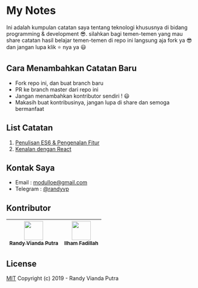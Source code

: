 # My Notes

Ini adalah kumpulan catatan saya tentang teknologi khususnya di bidang
programming & development 😎. silahkan bagi temen-temen yang mau share catatan
hasil belajar temen-temen di repo ini langsung aja fork ya 😎dan jangan lupa
klik ⭐️ nya ya 😃

## Cara Menambahkan Catatan Baru

- Fork repo ini, dan buat branch baru
- PR ke branch master dari repo ini
- Jangan menambahkan kontributor sendiri ! 😃
- Makasih buat kontribusinya, jangan lupa di share dan semoga bermanfaat

## List Catatan

1. [Penulisan ES6 & Pengenalan Fitur](https://github.com/randyviandaputra/my-notes/blob/master/penulisan-es6-dan-pengenalan-fitur.md)
2. [Kenalan dengan React](https://github.com/randyviandaputra/my-notes/blob/master/kenalan-dengan-react.md)

## Kontak Saya

- Email : modulloe@gmail.com
- Telegram : [@randyvp](https://t.me/randyvp)

## Kontributor

| [<img src="https://avatars1.githubusercontent.com/u/12962273?s=460&v=4" width="50px;"/><br /><sub><b>Randy Vianda Putra</b></sub>](https://github.com/randyviandaputra) | [<img src="https://avatars1.githubusercontent.com/u/12992413?s=460&v=4" width="50px;"/><br /><sub><b>Ilham Fadillah</b></sub>](https://github.com/positiveneutron) |
| :---------------------------------------------------------------------------------------------------------------------------------------------------------------------: | :----------------------------------------------------------------------------------------------------------------------------------------------------------------: |


## License

[MIT](http://opensource.org/licenses/MIT) Copyright (c) 2019 - Randy Vianda
Putra
